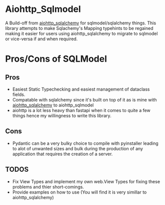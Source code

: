 # Aiohttp_Sqlmodel

A Build-off from [aiohttp_sqlalchemy](https://github.com/ri-gilfanov/aiohttp-sqlalchemy) for sqlmodel/sqlalchemy things. 
This library attempts to make Sqlachemy's Mapping typehints to be regained making it 
easier for users using aiohttp_sqlalchemy to migrate to sqlmodel or vice-versa if 
and when required.



# Pros/Cons of SQLModel

## Pros
- Easiest Static Typechecking and easiest management of dataclass fields.
- Compatable with sqlalchemy since it's built on top of it as is mine with [aiohttp_sqlalchemy](https://github.com/ri-gilfanov/aiohttp-sqlalchemy) to aiohttp_sqlmodel
- aiohttp is a lot less heavy than fastapi when it comes to quite a few things hence my willingness to write this 
library.



## Cons
- Pydantic can be a very bulky choice to compile with pyinstaller leading to alot of unwanted sizes and bulk 
during the production of any application that requires the creation of a server.


## TODOS
- Fix View Types and implement my own web.View Types for fixing these problems and thier short-comings.
- Provide examples on how to use (You will find it is very simillar to aiohttp_sqlalchemy)
